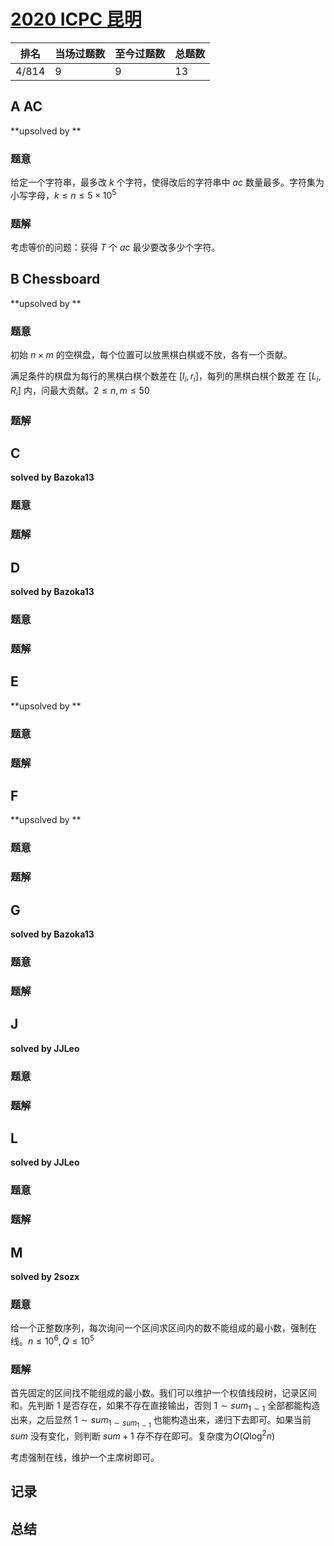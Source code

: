 # [2020 ICPC 昆明](https://ac.nowcoder.com/acm/contest/14760)

| 排名  | 当场过题数 | 至今过题数 | 总题数 |
| ----- | ---------- | ---------- | ------ |
| 4/814 | 9          | 9          | 13     |

## **A AC**

**upsolved by **

### 题意

给定一个字符串，最多改 $k$ 个字符，使得改后的字符串中 $ac$ 数量最多。字符集为小写字母，$k \le n\le 5 \times 10 ^ 5$

### 题解

考虑等价的问题：获得 $T$ 个 $ac$ 最少要改多少个字符。

## **B Chessboard**

**upsolved by **

### 题意

初始 $n \times m$ 的空棋盘，每个位置可以放黑棋白棋或不放，各有一个贡献。

满足条件的棋盘为每行的黑棋白棋个数差在 $[l_i, r_i]$，每列的黑棋白棋个数差 在 $[L_i, R_i]$ 内，问最大贡献。$2 \le n, m \le 50$

### 题解



## **C**

**solved by Bazoka13**

### 题意



### 题解



## **D**

**solved by Bazoka13**

### 题意



### 题解



## **E**

**upsolved by **

### 题意



### 题解



## **F**

**upsolved by **

### 题意



### 题解



## **G**

**solved by Bazoka13**

### 题意



### 题解



## **J**

**solved by JJLeo**

### 题意



### 题解



## **L**

**solved by JJLeo**

### 题意



### 题解



## **M**

**solved by 2sozx**

### 题意

给一个正整数序列，每次询问一个区间求区间内的数不能组成的最小数，强制在线。$n \le 10^6, Q \le 10^5$

### 题解

首先固定的区间找不能组成的最小数。我们可以维护一个权值线段树，记录区间和。先判断 $1$ 是否存在，如果不存在直接输出，否则 $1 \sim sum_{1\sim1}$ 全部都能构造出来，之后显然 $1 \sim sum_{1\sim sum_{1 \sim1}}$ 也能构造出来，递归下去即可。如果当前 $sum$ 没有变化，则判断 $sum + 1$ 存不存在即可。复杂度为$O(Q \log^2 n)$ 

考虑强制在线，维护一个主席树即可。

## **记录**



## **总结**

